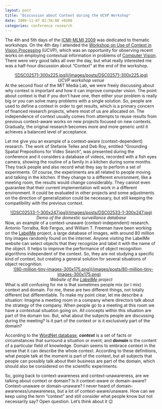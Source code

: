 ```yaml
---
layout: post
title: "Discussion about Context during the UCVP Workshop"
date: 2009-11-07 01:54:00 +0200
categories: conference research
---
```


The 4th and 5th days of the <a href="http://69.89.31.239/~hildeber/?p=96">ICMI-MLMI 2009</a> was dedicated to thematic workshops. On the 4th day I attended the <a href="http://hmi.ewi.utwente.nl/ucvp09">Workshop on Use of Context in Vision Processing</a> (UCVP), which was an opportunity for observing recent works on employing contextual information in problems of <a href="http://en.wikipedia.org/wiki/Computer_vision">Computer Vision</a>. There were very good talks all over the day, but what really interested me was a half-hour discussion about “Context” at the end of the workshop.

<div style="clear: both; text-align: center;"><a href="http://69.89.31.239/~hildeber/wp-content/uploads/2009/11/DSC02571.jpg" style="margin-left: 1em; margin-right: 1em;">![DSC02571-300x225.jpg](/images/posts/DSC02571-300x225.jpg)</a></div>
<div style="text-align: center;"><i>UCVP workshop venue</i></div>
At the second floor of the MIT Media Lab, we were freely discussing about why context is important and how it can improve computer vision. The point about context is that if you don’t have one, then either your problem is really big or you can solve many problems with a single solution. So, people are used to define a context in order to get results, which is a primary concern of financed research projects, where most of us are allocated on. The independence of context usually comes from attempts to reuse results from previous context-aware works on new projects focused on new contexts. Gradually, the original research becomes more and more generic until it achieves a balanced level of acceptance.

Let me give you an example of a context-aware (context-dependent) research. The work of Stefanie Tellex and Deb Roy, entitled “Grounding Spatial Prepositions for Video Search”, was presented during the conference and it considers a database of videos, recorded with a fish eyes camera, showing the routine of a family in a kitchen during some months. They track people and also record what they say to perform a set of experiments. Of course, the experiments are all related to people moving and talking in the kitchen. If they change to a different environment, like a meeting room, the results would change considerably. They cannot even guarantee that their current implementation will work in a different environment. It could be evaluated in other projects and some adjustments on the direction of generalization could be necessary, but still keeping the compatibility with the previous context.

<div style="clear: both; text-align: center;"><a href="http://69.89.31.239/~hildeber/wp-content/uploads/2009/11/DSC02533-1.jpg" style="margin-left: 1em; margin-right: 1em;">![DSC02533-1-300x247.jpg](/images/posts/DSC02533-1-300x247.jpg)</a></div>
<div style="text-align: center;"><i>Demo of the domestic surveillance database</i></div>
Now, an example of a context-unaware (context-independent) research. Antonio Torralba, Rob Fergus, and William T. Freeman have been working on the <a href="http://people.csail.mit.edu/torralba/tinyimages/">LabelMe</a> project, a large database of images, with around 80 million tiny images randomly found on the internet. Anyone visiting the LabelMe website can select objects that they recognize and label it with the name of the object. It helps to improve the performance of object recognition algorithms independent of the context. So, they are not studying a specific kind of context, but creating a general solution for several situations of object recognition.

<div style="clear: both; text-align: center;"><a href="http://69.89.31.239/~hildeber/wp-content/uploads/2009/11/80-million-tiny-images.png" style="margin-left: 1em; margin-right: 1em;">![80-million-tiny-images-300x175.png](/images/posts/80-million-tiny-images-300x175.png)</a></div>
<div style="text-align: center;"><i>Website of the </i><a href="http://people.csail.mit.edu/torralba/tinyimages/"><i>LabelMe</i></a><i> project</i></div>
What is still confusing for me is that sometimes people mix (or I mix) context and domain. For me, these are two different things, not totally different but differentiable. To make my point clear, let me describe a situation: Imagine a meeting room in a company where directors talk about the strategy of the company. When people go to a meeting at this room we have a contextual situation going on. All concepts within this situation are part of the domain too. But, what about the subjects people are discussing during the meeting? Is it part of the context or is it exclusively part of the domain?

According to the <a href="http://wordnet.princeton.edu/">WordNet database</a>, <b><i>context</i></b> is a set of facts or circumstances that surround a situation or event; and <b><i>domain </i></b>is the content of a particular field of knowledge. Domain seems to embrace context in the sense that it can describe the whole context. According to these definitions, what people talk at the moment is part of the context, but all subjects that people can possibly talk about their business are part of the domain, which should also be considered on the scientific experiments.

So, going back to context-awareness and context-unawareness, are we talking about context or domain? Is it context-aware or domain-aware? Context-unaware or domain-unaware? I never heard of domain-awareness/unawareness, but a lot of context-aware/unaware. How can we keep using the term “context” and still consider what people know but not necessarily say? Open question. Let’s think about it 😉
